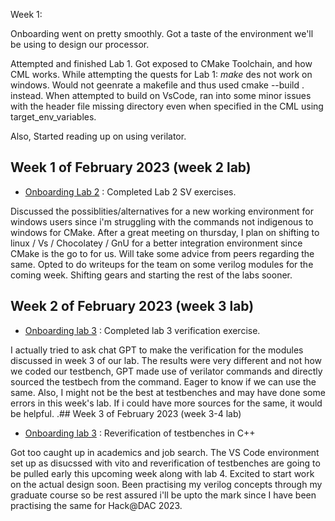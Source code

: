 Week 1:

Onboarding went on pretty smoothly. Got a taste of the environment we'll be using to design our processor.

Attempted and finished Lab 1. Got exposed to CMake Toolchain, and how CML works.
While attempting the quests for Lab 1:
*make* des not work on windows. Would not geenrate a makefile and thus used cmake --build . instead.
When attempted to build on VsCode, ran into some minor issues with the header file missing directory even when specified in the CML using target_env_variables.

Also, Started reading up on using verilator.


## Week 1 of February 2023 (week 2 lab) 
 
* [Onboarding Lab 2](https://github.com/siddharthkandpal/onboarding-lab-2)  : Completed Lab 2 SV exercises. 

Discussed the possiblities/alternatives for a new working environment for windows users since i'm struggling with the commands not indigenous to windows for CMake. 
After a great meeting on thursday, I plan on shifting to linux / Vs / Chocolatey / GnU for a better integration environment since CMake is the go to for us. Will take
some advice from peers regarding the same.
Opted to do writeups for the team on some verilog modules for the coming week. Shifting gears and starting the rest of the labs sooner. 

## Week 2 of February 2023 (week 3 lab)

* [Onboarding lab 3](https://github.com/siddharthkandpal/onboarding-lab-3) : Completed lab 3 verification exercise.

I actually tried to ask chat GPT to make the verification for the modules discussed in week 3 of our lab.
The results were very different and not how we coded our testbench, GPT made use of verilator commands and directly sourced
the testbech from the command. Eager to know if we can use the same.
Also, I might not be the best at testbenches and may have done some errors in this week's lab. If i could have more 
sources for the same, it would be helpful.
.## Week 3 of February 2023 (week 3-4 lab)

 * [Onboarding lab 3](https://github.com/siddharthkandpal/onboarding-lab-3) : Reverification of testbenches in C++

 Got too caught up in academics and job search. The VS Code environment set up as disucssed with vito and reverification of testbenches are going to be pulled early this upcoming week along with lab 4. Excited to start work on the actual design soon.
 Been practising my verilog concepts through my graduate course so be rest assured i'll be upto the mark since I have been practising the same for Hack@DAC 2023.
